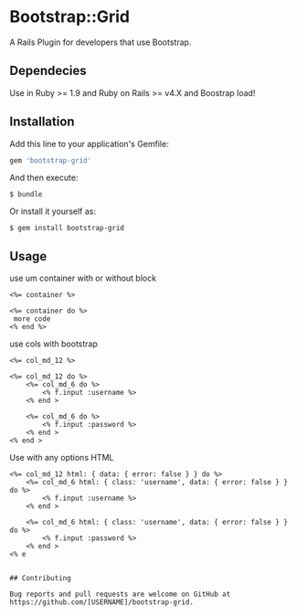 # Bootstrap::Grid

A Rails Plugin for developers that use Bootstrap.

## Dependecies

Use in Ruby >= 1.9 and Ruby on Rails >= v4.X and Boostrap load!

## Installation

Add this line to your application's Gemfile:

```ruby
gem 'bootstrap-grid'
```

And then execute:

    $ bundle

Or install it yourself as:

    $ gem install bootstrap-grid

## Usage

use um container with or without block
```
<%= container %>
```

```
<%= container do %>
 more code
<% end %>
```

use cols with bootstrap
```
<%= col_md_12 %>
```

```
<%= col_md_12 do %>
    <%= col_md_6 do %>
        <% f.input :username %>
    <% end >

    <%= col_md_6 do %>
        <% f.input :password %>
    <% end >
<% end >
```

Use with any options HTML

```
<%= col_md_12 html: { data: { error: false } } do %>
    <%= col_md_6 html: { class: 'username', data: { error: false } } do %>
        <% f.input :username %>
    <% end >

    <%= col_md_6 html: { class: 'username', data: { error: false } } do %>
        <% f.input :password %>
    <% end >
<% e


## Contributing

Bug reports and pull requests are welcome on GitHub at https://github.com/[USERNAME]/bootstrap-grid.

